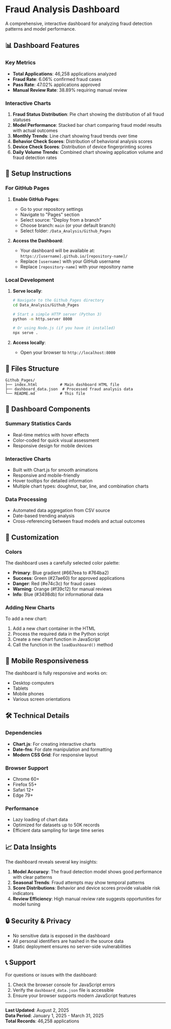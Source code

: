 # Fraud Analysis Dashboard

A comprehensive, interactive dashboard for analyzing fraud detection patterns and model performance.

## 📊 Dashboard Features

### Key Metrics
- **Total Applications**: 46,258 applications analyzed
- **Fraud Rate**: 6.06% confirmed fraud cases
- **Pass Rate**: 47.02% applications approved
- **Manual Review Rate**: 38.89% requiring manual review

### Interactive Charts

1. **Fraud Status Distribution**: Pie chart showing the distribution of all fraud statuses
2. **Model Performance**: Stacked bar chart comparing fraud model results with actual outcomes
3. **Monthly Trends**: Line chart showing fraud trends over time
4. **Behavior Check Scores**: Distribution of behavioral analysis scores
5. **Device Check Scores**: Distribution of device fingerprinting scores
6. **Daily Volume Trends**: Combined chart showing application volume and fraud detection rates

## 🚀 Setup Instructions

### For GitHub Pages

1. **Enable GitHub Pages**:
   - Go to your repository settings
   - Navigate to "Pages" section
   - Select source: "Deploy from a branch"
   - Choose branch: `main` (or your default branch)
   - Select folder: `/Data_Analysis/Github_Pages`

2. **Access the Dashboard**:
   - Your dashboard will be available at: `https://[username].github.io/[repository-name]/`
   - Replace `[username]` with your GitHub username
   - Replace `[repository-name]` with your repository name

### Local Development

1. **Serve locally**:
   ```bash
   # Navigate to the Github_Pages directory
   cd Data_Analysis/Github_Pages
   
   # Start a simple HTTP server (Python 3)
   python -m http.server 8000
   
   # Or using Node.js (if you have it installed)
   npx serve .
   ```

2. **Access locally**:
   - Open your browser to `http://localhost:8000`

## 📁 Files Structure

```
Github_Pages/
├── index.html          # Main dashboard HTML file
├── dashboard_data.json  # Processed fraud analysis data
└── README.md           # This file
```

## 🎨 Dashboard Components

### Summary Statistics Cards
- Real-time metrics with hover effects
- Color-coded for quick visual assessment
- Responsive design for mobile devices

### Interactive Charts
- Built with Chart.js for smooth animations
- Responsive and mobile-friendly
- Hover tooltips for detailed information
- Multiple chart types: doughnut, bar, line, and combination charts

### Data Processing
- Automated data aggregation from CSV source
- Date-based trending analysis
- Cross-referencing between fraud models and actual outcomes

## 🔧 Customization

### Colors
The dashboard uses a carefully selected color palette:
- **Primary**: Blue gradient (#667eea to #764ba2)
- **Success**: Green (#27ae60) for approved applications
- **Danger**: Red (#e74c3c) for fraud cases
- **Warning**: Orange (#f39c12) for manual reviews
- **Info**: Blue (#3498db) for informational data

### Adding New Charts
To add a new chart:

1. Add a new chart container in the HTML
2. Process the required data in the Python script
3. Create a new chart function in JavaScript
4. Call the function in the `loadDashboard()` method

## 📱 Mobile Responsiveness

The dashboard is fully responsive and works on:
- Desktop computers
- Tablets
- Mobile phones
- Various screen orientations

## 🛠️ Technical Details

### Dependencies
- **Chart.js**: For creating interactive charts
- **Date-fns**: For date manipulation and formatting
- **Modern CSS Grid**: For responsive layout

### Browser Support
- Chrome 60+
- Firefox 55+
- Safari 12+
- Edge 79+

### Performance
- Lazy loading of chart data
- Optimized for datasets up to 50K records
- Efficient data sampling for large time series

## 📈 Data Insights

The dashboard reveals several key insights:

1. **Model Accuracy**: The fraud detection model shows good performance with clear patterns
2. **Seasonal Trends**: Fraud attempts may show temporal patterns
3. **Score Distributions**: Behavior and device scores provide valuable risk indicators
4. **Review Efficiency**: High manual review rate suggests opportunities for model tuning

## 🔒 Security & Privacy

- No sensitive data is exposed in the dashboard
- All personal identifiers are hashed in the source data
- Static deployment ensures no server-side vulnerabilities

## 📞 Support

For questions or issues with the dashboard:
1. Check the browser console for JavaScript errors
2. Verify the `dashboard_data.json` file is accessible
3. Ensure your browser supports modern JavaScript features

---

**Last Updated**: August 2, 2025  
**Data Period**: January 1, 2025 - March 31, 2025  
**Total Records**: 46,258 applications

